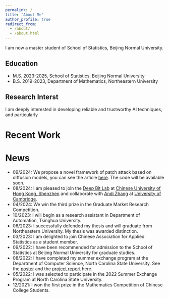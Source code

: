 ```yaml
---
permalink: /
title: "About Me"
author_profile: true
redirect_from: 
  - /about/
  - /about.html
---
```

I am now a master student of School of Statistics, Beijing Normal University.

## Education

- M.S. 2023-2025, School of Statistics, Beijing Normal University
- B.S. 2019-2023, Department of Mathematics, Northeastern University

## Research Interst

I am deeply interested in developing reliable and trustworthy AI techniques, and particularly

Recent Work
================

News
================
- 09/2024: We propose a novel framework of patch attack based on diffusion models, you can see the article [here](https://arxiv.org/abs/2409.07002). The code will be available soon.
- 08/2024: I am pleased to join the [Deep Bit Lab](https://mypage.cuhk.edu.cn/academics/lizhen/) at [Chinese University of Hong Kong, Shenzhen](https://www.cuhk.edu.cn/en) and collaborate with [Andi Zhang](https://andi.ac/) at [University of Cambridge](https://www.cam.ac.uk/).
- 04/2024: We win the third prize in the Graduate Market Research Competition.
- 10/2023: I will begin as a research assistant in Department of Automation, Tsinghua University.
- 06/2023: I successfully defended my thesis and will graduate from Northeastern University. My thesis was awarded distinction.
- 03/2023: I am delighted to join Chinese Association for Applied Statistics as a student member.
- 09/2022: I have been recommended for admission to the School of Statistics at Beijing Normal University for graduate studies.
- 08/2022: I have completed my summer exchange program at the Department of Computer Science, North Carolina State University. See the [poster](../files/Poster.pdf) and the [project report](../files/ProjectReport.pdf) here.
- 05/2022: I was selected to participate in the 2022 Summer Exchange Program at North Carolina State University.
- 12/2021: I won the first prize in the Mathematics Competition of Chinese College Students.